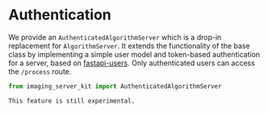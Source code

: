 # Authentication

We provide an `AuthenticatedAlgorithmServer` which is a drop-in replacement for `AlgorithmServer`. It extends the functionality of the base class by implementing a simple user model and token-based authentication for a server, based on [fastapi-users](https://github.com/fastapi-users/fastapi-users). Only authenticated users can access the `/process` route.

```python
from imaging_server_kit import AuthenticatedAlgorithmServer
```

```{note}
This feature is still experimental.
```